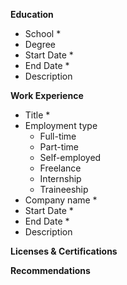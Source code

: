 **Education**
- School *
- Degree
- Start Date *
- End Date *
- Description


**Work Experience**
- Title * 
- Employment type
  - Full-time
  - Part-time
  - Self-employed
  - Freelance
  - Internship
  - Traineeship
- Company name *
- Start Date *
- End Date *
- Description

**Licenses & Certifications**

**Recommendations**
